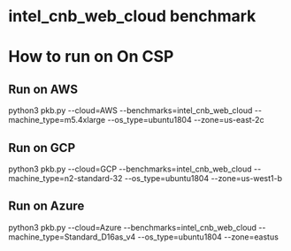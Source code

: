 # intel_cnb_web_cloud benchmark

# How to run on On CSP

## Run on AWS
python3 pkb.py --cloud=AWS --benchmarks=intel_cnb_web_cloud --machine_type=m5.4xlarge --os_type=ubuntu1804  --zone=us-east-2c

## Run on GCP
python3 pkb.py --cloud=GCP --benchmarks=intel_cnb_web_cloud --machine_type=n2-standard-32 --os_type=ubuntu1804 --zone=us-west1-b

## Run on Azure
python3 pkb.py --cloud=Azure --benchmarks=intel_cnb_web_cloud --machine_type=Standard_D16as_v4 --os_type=ubuntu1804  --zone=eastus
